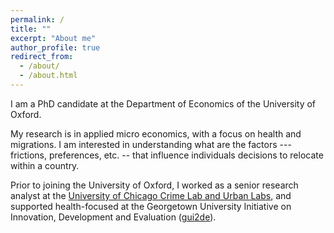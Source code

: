 ```yaml
---
permalink: /
title: ""
excerpt: "About me"
author_profile: true
redirect_from: 
  - /about/
  - /about.html
---
```



I am a PhD candidate at the Department of Economics of the University of Oxford. 

My research is in applied micro economics, with a focus on health and migrations. I am interested in understanding what are the factors --- frictions, preferences, etc. -- that influence individuals decisions to relocate within a country. 

Prior to joining the University of Oxford, I worked as a senior research analyst at the [University of Chicago Crime Lab and Urban Labs](https://urbanlabs.uchicago.edu/labs/crime), and supported health-focused at the Georgetown University Initiative on Innovation, Development and Evaluation ([gui2de](https://gui2de.georgetown.edu/#)). 


